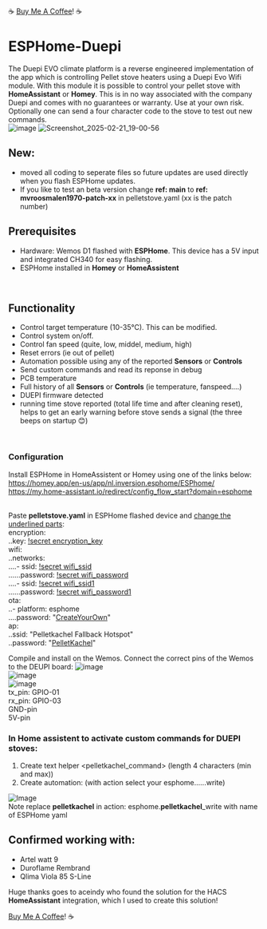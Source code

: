 :coffee: [Buy Me A Coffee](https://buymeacoffee.com/mvroosmalen)! :coffee:
# ESPHome-Duepi
The Duepi EVO climate platform is a reverse engineered implementation of the app which is controlling Pellet stove heaters using a Duepi Evo Wifi module. With this module it is possible to control your pellet stove with **HomeAssistant** or **Homey**. This is in no way associated with the company Duepi and comes with no guarantees or warranty. Use at your own risk. Optionally one can send a four character code to the stove to test out new commands. <br />
![image](https://github.com/user-attachments/assets/37a8dd07-30b7-46e1-8ba0-1c56234960a2)
![Screenshot_2025-02-21_19-00-56](https://github.com/user-attachments/assets/50f06f76-f7b8-4078-a9bc-d7b59a99f2d2)

## New:
- moved all coding to seperate files so future updates are used directly when you flash ESPHome updates.
- If you like to test an beta version change **ref: main** to **ref: mvroosmalen1970-patch-xx** in pelletstove.yaml (xx is the patch number) 

## Prerequisites
- Hardware: Wemos D1 flashed with **ESPHome**. This device has a 5V input and integrated CH340 for easy flashing.
- ESPHome installed in **Homey** or **HomeAssistent**
<br />

## Functionality
- Control target temperature (10-35°C). This can be modified. <br />
- Control system on/off.<br />
- Control fan speed (quite, low, middel, medium, high) <br />
- Reset errors (ie out of pellet) <br />
- Automation possible using any of the reported **Sensors** or **Controls**  <br />
- Send custom commands and read its reponse in debug <br />
- PCB temperature <br />
- Full history of all **Sensors** or **Controls**  (ie temperature, fanspeed....) <br />
- DUEPI firmware detected <br />
- running time stove reported (total life time and after cleaning reset), helps to get an early warning before stove sends a signal (the three beeps on startup 😊) <br />
<br />

### Configuration
Install ESPHome in HomeAssistent or Homey using one of the links below: <br />
https://homey.app/en-us/app/nl.inversion.esphome/ESPhome/ <br />
https://my.home-assistant.io/redirect/config_flow_start?domain=esphome <br />
<br />

Paste **pelletstove.yaml** in ESPHome flashed device and <ins>change the underlined parts</ins>:  
encryption:  
..key: <ins>!secret encryption_key</ins>  
wifi:  
..networks:  
....- ssid: <ins>!secret wifi_ssid</ins>  
......password: <ins>!secret wifi_password</ins>  
....- ssid: <ins>!secret wifi_ssid1</ins>  
......password: <ins>!secret wifi_password1</ins>  
ota:  
..- platform: esphome  
....password: "<ins>CreateYourOwn</ins>"  
ap:  
..ssid: "Pelletkachel Fallback Hotspot"  
..password: "<ins>PelletKachel</ins>"  
  
Compile and install on the Wemos. Connect the correct pins of the Wemos to the DEUPI board:
![image](https://github.com/user-attachments/assets/2958a20d-82da-41a6-a7fe-a692134b9652)  
![image](https://github.com/user-attachments/assets/4cef9ac5-132b-4bb8-838a-5a8e09bb705e)  
![image](https://github.com/user-attachments/assets/f2125298-5b24-4814-8c65-a8f1f51754c9)  
tx_pin: GPIO-01  
rx_pin: GPIO-03  
GND-pin  
5V-pin  

### In Home assistent to activate custom commands for DUEPI stoves: 
  1) Create text helper <pelletkachel_command> (length 4 characters (min and max))
  2) Create automation: (with action select your esphome......write)      
        
![Image](https://github.com/user-attachments/assets/87e80384-265d-46bc-ab80-0f229b88fc11) <br />
Note replace **pelletkachel** in action: esphome.**pelletkachel**_write with name of ESPHome yaml<br />

## Confirmed working with:  
- Artel watt 9
- Duroflame Rembrand  
- Qlima Viola 85 S-Line 



Huge thanks goes to aceindy who found the solution for the HACS **HomeAssistant** integration, which I used to create this solution!

[Buy Me A Coffee](https://buymeacoffee.com/mvroosmalen)! :coffee:
